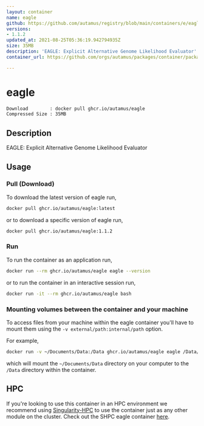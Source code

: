 ```yaml
---
layout: container
name: eagle
github: https://github.com/autamus/registry/blob/main/containers/e/eagle/spack.yaml
versions:
- 1.1.2
updated_at: 2021-08-25T05:36:19.942794935Z
size: 35MB
description: 'EAGLE: Explicit Alternative Genome Likelihood Evaluator'
container_url: https://github.com/orgs/autamus/packages/container/package/eagle

---
```

# eagle
```bash 
Download        : docker pull ghcr.io/autamus/eagle
Compressed Size : 35MB
```

## Description
EAGLE: Explicit Alternative Genome Likelihood Evaluator

## Usage
### Pull (Download)
To download the latest version of eagle run,

```bash
docker pull ghcr.io/autamus/eagle:latest
```

or to download a specific version of eagle run,

```bash
docker pull ghcr.io/autamus/eagle:1.1.2
```
### Run
To run the container as an application run,
```bash
docker run --rm ghcr.io/autamus/eagle eagle --version
```

or to run the container in an interactive session run,
```bash
docker run -it --rm ghcr.io/autamus/eagle bash
```

### Mounting volumes between the container and your machine
To access files from your machine within the eagle container you'll have to mount them using the `-v external/path:internal/path` option.

For example,
```bash
docker run -v ~/Documents/Data:/Data ghcr.io/autamus/eagle eagle /Data/myData.csv
```
which will mount the `~/Documents/Data` directory on your computer to the `/Data` directory within the container.

## HPC
If you're looking to use this container in an HPC environment we recommend using [Singularity-HPC](https://singularity-hpc.readthedocs.io) to use the container just as any other module on the cluster. Check out the SHPC eagle container [here](https://singularityhub.github.io/singularity-hpc/r/ghcr.io-autamus-eagle/).